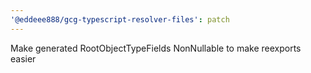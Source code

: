 ```yaml
---
'@eddeee888/gcg-typescript-resolver-files': patch
---
```


Make generated RootObjectTypeFields NonNullable to make reexports easier
